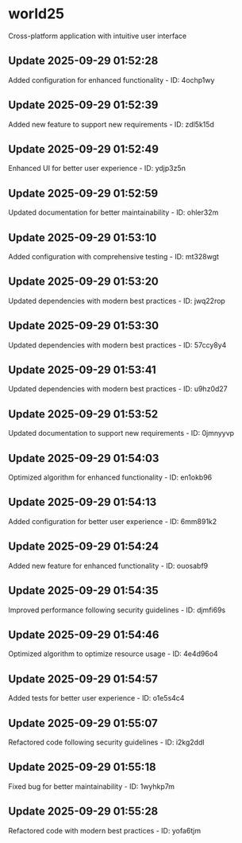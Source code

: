 # world25
Cross-platform application with intuitive user interface

## Update 2025-09-29 01:52:28
Added configuration for enhanced functionality - ID: 4ochp1wy


## Update 2025-09-29 01:52:39
Added new feature to support new requirements - ID: zdl5k15d


## Update 2025-09-29 01:52:49
Enhanced UI for better user experience - ID: ydjp3z5n


## Update 2025-09-29 01:52:59
Updated documentation for better maintainability - ID: ohler32m


## Update 2025-09-29 01:53:10
Added configuration with comprehensive testing - ID: mt328wgt


## Update 2025-09-29 01:53:20
Updated dependencies with modern best practices - ID: jwq22rop


## Update 2025-09-29 01:53:30
Updated dependencies with modern best practices - ID: 57ccy8y4


## Update 2025-09-29 01:53:41
Updated dependencies with modern best practices - ID: u9hz0d27


## Update 2025-09-29 01:53:52
Updated documentation to support new requirements - ID: 0jmnyyvp


## Update 2025-09-29 01:54:03
Optimized algorithm for enhanced functionality - ID: en1okb96


## Update 2025-09-29 01:54:13
Added configuration for better user experience - ID: 6mm891k2


## Update 2025-09-29 01:54:24
Added new feature for enhanced functionality - ID: ouosabf9


## Update 2025-09-29 01:54:35
Improved performance following security guidelines - ID: djmfi69s


## Update 2025-09-29 01:54:46
Optimized algorithm to optimize resource usage - ID: 4e4d96o4


## Update 2025-09-29 01:54:57
Added tests for better user experience - ID: o1e5s4c4


## Update 2025-09-29 01:55:07
Refactored code following security guidelines - ID: i2kg2ddl


## Update 2025-09-29 01:55:18
Fixed bug for better maintainability - ID: 1wyhkp7m


## Update 2025-09-29 01:55:28
Refactored code with modern best practices - ID: yofa6tjm

